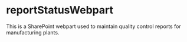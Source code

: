 # reportStatusWebpart
This is a SharePoint webpart used to maintain quality control reports for manufacturing plants.
